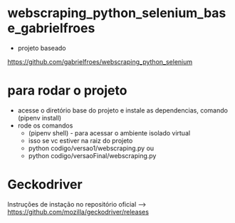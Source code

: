 # webscraping_python_selenium_base_gabrielfroes

- projeto baseado

https://github.com/gabrielfroes/webscraping_python_selenium


# para rodar o projeto

- acesse o diretório base do projeto e instale as dependencias, comando (pipenv install) 
- rode os comandos
  - (pipenv shell) - para acessar o ambiente isolado virtual
  - isso se vc estiver na raiz do projeto
  - python codigo/versao1/webscraping.py
  ou
  - python codigo/versaoFinal/webscraping.py
  
  
# Geckodriver

Instruções de instação no repositório oficial -->  https://github.com/mozilla/geckodriver/releases

